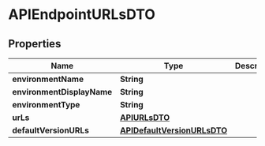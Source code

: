 

# APIEndpointURLsDTO

## Properties

Name | Type | Description | Notes
------------ | ------------- | ------------- | -------------
**environmentName** | **String** |  |  [optional]
**environmentDisplayName** | **String** |  |  [optional]
**environmentType** | **String** |  |  [optional]
**urLs** | [**APIURLsDTO**](APIURLsDTO.md) |  |  [optional]
**defaultVersionURLs** | [**APIDefaultVersionURLsDTO**](APIDefaultVersionURLsDTO.md) |  |  [optional]



